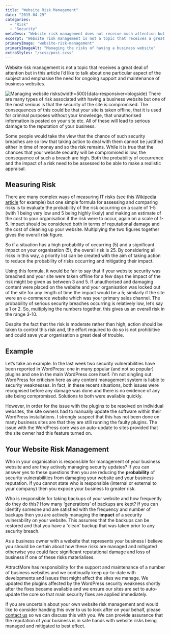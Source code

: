 ```yaml
---
title: "Website Risk Management"
date: "2015-04-29"
categories:
  - "Risk"
  - "Security"
metaDesc: "Website risk management does not receive much attention but here we discuss a particular aspect and emphasise the need for maintenance of business websites."
excerpt: "Website risk management is not a topic that receives a great deal of attention but in this article I’d like to talk about one particular aspect of the subject and <strong>emphasise the need for ongoing support and maintenance</strong> of business websites."
primaryImage: "website-risk-management"
primaryImageAlt: "Managing the risks of having a business website"
extraStyles: "/scss/post.scss"
---
```


Website risk management is not a topic that receives a great deal of attention but in this article I’d like to talk about one particular aspect of the subject and emphasise the need for ongoing support and maintenance of business websites.

![Managing website risks](/optim/blog/website-risk-management.jpg){width=500}{data-responsiver=blogside}
There are many types of risk associated with having a business website but one of the most serious is that the security of the site is compromised. The consequences of this could be that your site is taken offline, that it is used for criminal purposes without your knowledge, that unauthorised information is posted on your site etc. All of these will lead to serious damage to the reputation of your business.

Some people would take the view that the chance of such security breaches are so low that taking action to deal with them cannot be justified either in time of money and so the risk remains. While it is true that the chances that your website security will be compromised is low, the consequence of such a breach are high. Both the probability of occurrence and the impact of a risk need to be assessed to be able to make a realistic appraisal.

## Measuring Risk

There are many complex ways of measuring IT risks (see this [Wikipedia article](https://en.wikipedia.org/wiki/IT_risk) for example) but one simple formula for assessing and comparing risks is to evaluate the probability of the risk occurring on a scale of 1-5 (with 1 being very low and 5 being highly likely) and making an estimate of the cost to your organisation if the risk were to occur, again on a scale of 1-5. Impact should be considered both in terms of reputational damage and the cost of cleaning up your website. Multiplying the two figures together gives the overall risk figure.

So if a situation has a high probability of occurring (5) and a significant impact on your organisation (5), the overall risk is 25. By considering all risks in this way, a priority list can be created with the aim of taking action to reduce the probability of risks occurring and mitigating their impact.

Using this formula, it would be fair to say that if your website security was breached and your site were taken offline for a few days the impact of the risk might be given as between 3 and 5. If unauthorised and damaging content were placed on the website and your organisation was locked out of the site for any length of time the impact would be a 5; similarly if the site were an e-commerce website which was your primary sales channel. The probability of serious security breaches occurring is relatively low, let’s say a 1 or 2. So, multiplying the numbers together, this gives us an overall risk in the range 3-10.

Despite the fact that the risk is moderate rather than high, action should be taken to control this risk and, the effort required to do so is not prohibitive and could save your organisation a great deal of trouble.

## Example

Let’s take an example. In the last week two security vulnerabilities have been reported in WordPress: one in many popular (and not so popular) plugins and one in the main WordPress core itself. I’m not singling out WordPress for criticism here as any content management system is liable to security weaknesses. In fact, in these recent situations, both issues were recognised before any damage was done and there is no evidence of any site being compromised. Solutions to both were available quickly.

However, in order for the issue with the plugins to be resolved on individual websites, the site owners had to manually update the software within their WordPress installations. I strongly suspect that this has not been done on many business sites are that they are still running the faulty plugins. The issue with the WordPress core was an auto-update to sites provided that the site owner had this feature turned on.

## Your Website Risk Management

Who in your organisation is responsible for management of your business website and are they actively managing security updates? If you can answer yes to these questions then you are reducing the **probability** of security vulnerabilities from damaging your website and your business reputation. If you cannot state who is responsible (internal or external to your company) then you expose your business to greater risk.

Who is responsible for taking backups of your website and how frequently do they do this? How many ‘generations’ of backups are kept? If you can identify someone and are satisfied with the frequency and number of backups then you are actively managing the **impact** of a security vulnerability on your website. This assumes that the backups can be restored and that you have a 'clean' backup that was taken prior to any security breach.

As a business owner with a website that represents your business I believe you should be certain about how these risks are managed and mitigated otherwise you could face significant reputational damage and loss of business if one of these risks materialises.

AttractMore has responsibility for the support and maintenance of a number of business websites and we continually keep up-to-date with developments and issues that might affect the sites we manage. We updated the plugins affected by the WordPress security weakness shortly after the fixes became available and we ensure our sites are set to auto-update the core so that main security fixes are applied immediately.

If you are uncertain about your own website risk management and would like to consider handing this over to us to look after on your behalf, please [contact us](/contact/) so we can discuss this with you. We can provide assurance that the reputation of your business is in safe hands with website risks being managed and mitigated to best effect.
